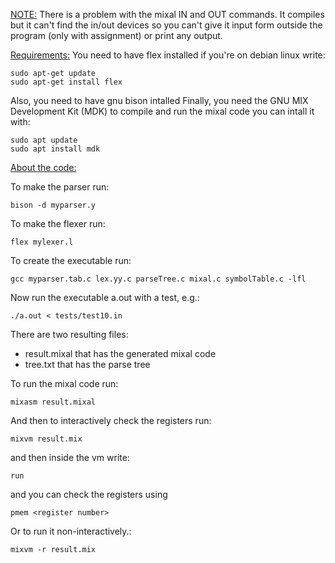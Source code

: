 <u>NOTE:</u>
There is a problem with the mixal IN and OUT commands. It compiles but it can't find the in/out devices so you can't give it input form outside the program (only with assignment) or print any output.

<u>Requirements:</u>
You need to have flex installed if you're on debian linux write:
```
sudo apt-get update
sudo apt-get install flex
```
Also, you need to have gnu bison intalled
Finally, you need the GNU MIX Development Kit (MDK) to compile and run the mixal code you can intall it with:
```
sudo apt update
sudo apt install mdk
```

<u>About the code:</u>

To make the parser run:
```
bison -d myparser.y
```
To make the flexer run:
```
flex mylexer.l
```
To create the executable run:
```
gcc myparser.tab.c lex.yy.c parseTree.c mixal.c symbolTable.c -lfl
```
Now run the executable a.out with a test, e.g.:
```
./a.out < tests/test10.in
```
There are two resulting files:
 - result.mixal that has the generated mixal code
 - tree.txt that has the parse tree

To run the mixal code run:
```
mixasm result.mixal
```
And then to interactively check the registers run:
```
mixvm result.mix 
```
and then inside the vm write:
```
run
```
and you can check the registers using 
```
pmem <register number>
```
Or to run it non-interactively.:
```
mixvm -r result.mix
```
